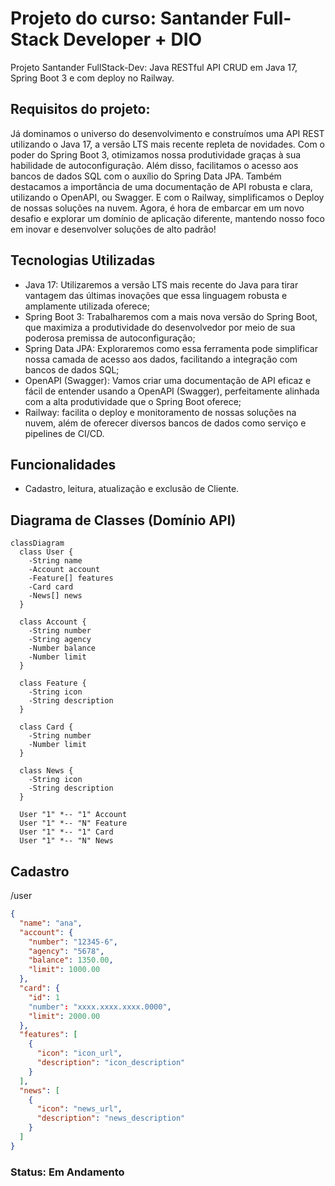 # Projeto do curso: Santander Full-Stack Developer + DIO
Projeto Santander FullStack-Dev: Java RESTful API CRUD em Java 17, Spring Boot 3 e com deploy no Railway.
## Requisitos do projeto:
Já dominamos o universo do desenvolvimento e construímos uma API REST utilizando o Java 17, a versão LTS mais recente repleta de novidades. Com o poder do Spring Boot 3, otimizamos nossa produtividade graças à sua habilidade de autoconfiguração. Além disso, facilitamos o acesso aos bancos de dados SQL com o auxílio do Spring Data JPA. Também destacamos a importância de uma documentação de API robusta e clara, utilizando o OpenAPI, ou Swagger. E com o Railway, simplificamos o Deploy de nossas soluções na nuvem. Agora, é hora de embarcar em um novo desafio e explorar um domínio de aplicação diferente, mantendo nosso foco em inovar e desenvolver soluções de alto padrão!
## Tecnologias Utilizadas
- Java 17: Utilizaremos a versão LTS mais recente do Java para tirar vantagem das últimas inovações que essa linguagem robusta e amplamente utilizada oferece;  
- Spring Boot 3: Trabalharemos com a mais nova versão do Spring Boot, que maximiza a produtividade do desenvolvedor por meio de sua poderosa premissa de autoconfiguração;  
- Spring Data JPA: Exploraremos como essa ferramenta pode simplificar nossa camada de acesso aos dados, facilitando a integração com bancos de dados SQL;  
- OpenAPI (Swagger): Vamos criar uma documentação de API eficaz e fácil de entender usando a OpenAPI (Swagger), perfeitamente alinhada com a alta produtividade que o Spring Boot oferece;  
- Railway: facilita o deploy e monitoramento de nossas soluções na nuvem, além de oferecer diversos bancos de dados como serviço e pipelines de CI/CD.
## Funcionalidades
- Cadastro, leitura, atualização e exclusão de Cliente.
## Diagrama de Classes (Domínio API)
```mermaid
classDiagram
  class User {
    -String name
    -Account account
    -Feature[] features
    -Card card
    -News[] news
  }

  class Account {
    -String number
    -String agency
    -Number balance
    -Number limit
  }

  class Feature {
    -String icon
    -String description
  }

  class Card {
    -String number
    -Number limit
  }

  class News {
    -String icon
    -String description
  }

  User "1" *-- "1" Account
  User "1" *-- "N" Feature
  User "1" *-- "1" Card
  User "1" *-- "N" News
``` 

## Cadastro
/user
```json
{
  "name": "ana",
  "account": {
    "number": "12345-6",
    "agency": "5678",
    "balance": 1350.00,
    "limit": 1000.00
  },
  "card": {
    "id": 1
    "number": "xxxx.xxxx.xxxx.0000",
    "limit": 2000.00
  },
  "features": [
    {
      "icon": "icon_url",
      "description": "icon_description"
    }
  ],
  "news": [
    {
      "icon": "news_url",
      "description": "news_description"
    }
  ]
}
```
### Status: Em Andamento


